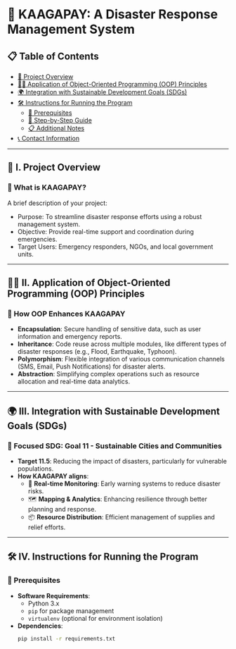 # 🤝 KAAGAPAY: A Disaster Response Management System

## 📋 Table of Contents
- [📖 Project Overview](#-i-project-overview)
- [🧑‍💻 Application of Object-Oriented Programming (OOP) Principles](#-ii-application-of-object-oriented-programming-oop-principles)
- [🌍 Integration with Sustainable Development Goals (SDGs)](#-iii-integration-with-sustainable-development-goals-sdgs)
- [🛠️ Instructions for Running the Program](#-iv-instructions-for-running-the-program)
  - [🔧 Prerequisites](#-prerequisites)
  - [🚀 Step-by-Step Guide](#-step-by-step-guide)
  - [📋 Additional Notes](#-additional-notes)
- [📞 Contact Information](#-contact-information)

---

## 📖 I. Project Overview
### 🌟 What is KAAGAPAY?
A brief description of your project:
- Purpose: To streamline disaster response efforts using a robust management system.
- Objective: Provide real-time support and coordination during emergencies.
- Target Users: Emergency responders, NGOs, and local government units.

---

## 🧑‍💻 II. Application of Object-Oriented Programming (OOP) Principles
### 🔹 How OOP Enhances KAAGAPAY
- **Encapsulation**: Secure handling of sensitive data, such as user information and emergency reports.
- **Inheritance**: Code reuse across multiple modules, like different types of disaster responses (e.g., Flood, Earthquake, Typhoon).
- **Polymorphism**: Flexible integration of various communication channels (SMS, Email, Push Notifications) for disaster alerts.
- **Abstraction**: Simplifying complex operations such as resource allocation and real-time data analytics.

---

## 🌍 III. Integration with Sustainable Development Goals (SDGs)
### 🎯 Focused SDG: Goal 11 - Sustainable Cities and Communities
- **Target 11.5**: Reducing the impact of disasters, particularly for vulnerable populations.
- **How KAAGAPAY aligns**:
  - 📡 **Real-time Monitoring**: Early warning systems to reduce disaster risks.
  - 🗺️ **Mapping & Analytics**: Enhancing resilience through better planning and response.
  - 📦 **Resource Distribution**: Efficient management of supplies and relief efforts.

---

## 🛠️ IV. Instructions for Running the Program

### 🔧 Prerequisites
- **Software Requirements**: 
  - Python 3.x
  - `pip` for package management
  - `virtualenv` (optional for environment isolation)
- **Dependencies**:
  ```bash
  pip install -r requirements.txt
